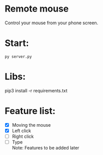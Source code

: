 # Remote mouse
Control your mouse from your phone screen.

# Start:
`py server.py`

# Libs:
pip3 install -r requirements.txt

# Feature list:
- [x] Moving the mouse
- [x] Left click
- [ ] Right click
- [ ] Type  
Note: Features to be added later 
